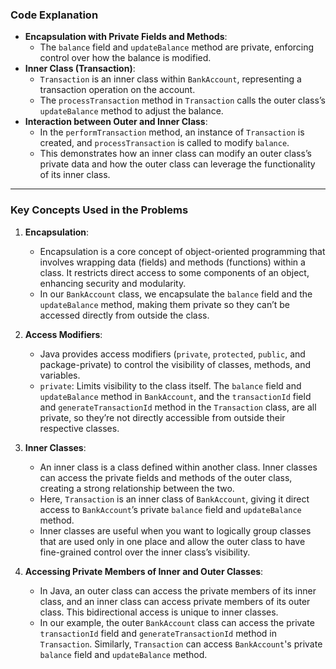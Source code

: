 ### Code Explanation

- **Encapsulation with Private Fields and Methods**: 
  - The `balance` field and `updateBalance` method are private, enforcing control over how the balance is modified.
- **Inner Class (Transaction)**:
  - `Transaction` is an inner class within `BankAccount`, representing a transaction operation on the account.
  - The `processTransaction` method in `Transaction` calls the outer class’s `updateBalance` method to adjust the balance.
- **Interaction between Outer and Inner Class**:
  - In the `performTransaction` method, an instance of `Transaction` is created, and `processTransaction` is called to modify `balance`.
  - This demonstrates how an inner class can modify an outer class’s private data and how the outer class can leverage the functionality of its inner class.

---

### Key Concepts Used in the Problems

1. **Encapsulation**:
    - Encapsulation is a core concept of object-oriented programming that involves wrapping data (fields) and methods (functions) within a class. It restricts direct access to some components of an object, enhancing security and modularity.
    - In our `BankAccount` class, we encapsulate the `balance` field and the `updateBalance` method, making them private so they can’t be accessed directly from outside the class.

2. **Access Modifiers**:
    - Java provides access modifiers (`private`, `protected`, `public`, and package-private) to control the visibility of classes, methods, and variables.
    - `private`: Limits visibility to the class itself. The `balance` field and `updateBalance` method in `BankAccount`, and the `transactionId` field and `generateTransactionId` method in the `Transaction` class, are all private, so they’re not directly accessible from outside their respective classes.

3. **Inner Classes**:
    - An inner class is a class defined within another class. Inner classes can access the private fields and methods of the outer class, creating a strong relationship between the two.
    - Here, `Transaction` is an inner class of `BankAccount`, giving it direct access to `BankAccount`’s private `balance` field and `updateBalance` method.
    - Inner classes are useful when you want to logically group classes that are used only in one place and allow the outer class to have fine-grained control over the inner class’s visibility.

4. **Accessing Private Members of Inner and Outer Classes**:
    - In Java, an outer class can access the private members of its inner class, and an inner class can access private members of its outer class. This bidirectional access is unique to inner classes.
    - In our example, the outer `BankAccount` class can access the private `transactionId` field and `generateTransactionId` method in `Transaction`. Similarly, `Transaction` can access `BankAccount`'s private `balance` field and `updateBalance` method.